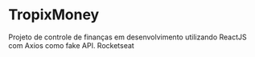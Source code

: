 # TropixMoney

Projeto de controle de finanças em desenvolvimento utilizando ReactJS com Axios como fake API.
Rocketseat
